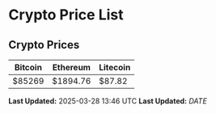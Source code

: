 # Crypto Price List

## Crypto Prices
| Bitcoin | Ethereum | Litecoin |
| ------- | -------- | -------- |
| $85269 | $1894.76 | $87.82 |
**Last Updated:** 2025-03-28 13:46 UTC
**Last Updated:** $DATE$
